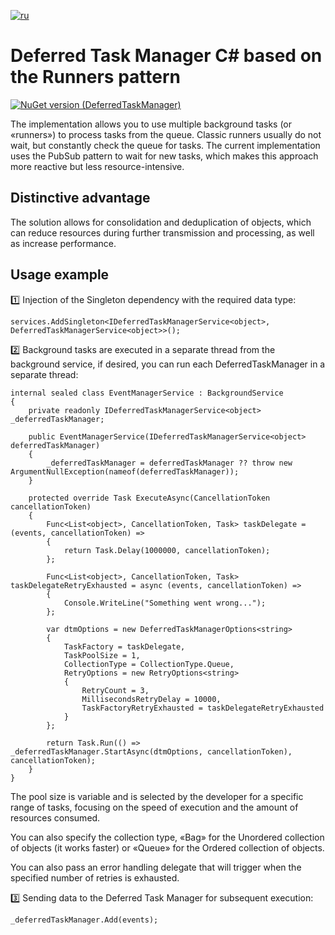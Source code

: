 [![ru](https://img.shields.io/badge/lang-ru-green.svg)](./README.ru.md)

# Deferred Task Manager C# based on the Runners pattern

[![NuGet version (DeferredTaskManager)](https://img.shields.io/nuget/v/DeferredTaskManager.svg?style=flat-square)](https://www.nuget.org/packages/DeferredTaskManager)


The implementation allows you to use multiple background tasks (or «runners») to process tasks from the queue. Classic runners usually do not wait, but constantly check the queue for tasks. The current implementation uses the PubSub pattern to wait for new tasks, which makes this approach more reactive but less resource-intensive.

## Distinctive advantage

The solution allows for consolidation and deduplication of objects, which can reduce resources during further transmission and processing, as well as increase performance.

## Usage example

1️⃣ Injection of the Singleton dependency with the required data type:

```
services.AddSingleton<IDeferredTaskManagerService<object>, DeferredTaskManagerService<object>>();
```

2️⃣ Background tasks are executed in a separate thread from the background service, if desired, you can run each DeferredTaskManager in a separate thread:

```
internal sealed class EventManagerService : BackgroundService
{
    private readonly IDeferredTaskManagerService<object> _deferredTaskManager;

    public EventManagerService(IDeferredTaskManagerService<object> deferredTaskManager)
    {
        _deferredTaskManager = deferredTaskManager ?? throw new ArgumentNullException(nameof(deferredTaskManager));
    }

    protected override Task ExecuteAsync(CancellationToken cancellationToken)
    {
        Func<List<object>, CancellationToken, Task> taskDelegate = (events, cancellationToken) =>
        {
            return Task.Delay(1000000, cancellationToken);
        };

        Func<List<object>, CancellationToken, Task> taskDelegateRetryExhausted = async (events, cancellationToken) =>
        {
            Console.WriteLine("Something went wrong...");
        };

        var dtmOptions = new DeferredTaskManagerOptions<string>
        {
            TaskFactory = taskDelegate,
            TaskPoolSize = 1,
            CollectionType = CollectionType.Queue,
            RetryOptions = new RetryOptions<string>
            {
                RetryCount = 3,
                MillisecondsRetryDelay = 10000,
                TaskFactoryRetryExhausted = taskDelegateRetryExhausted
            }
        };

        return Task.Run(() => _deferredTaskManager.StartAsync(dtmOptions, cancellationToken), cancellationToken);
    }
}
```

The pool size is variable and is selected by the developer for a specific range of tasks, focusing on the speed of execution and the amount of resources consumed.

You can also specify the collection type, «Bag» for the Unordered collection of objects (it works faster) or «Queue» for the Ordered collection of objects.

You can also pass an error handling delegate that will trigger when the specified number of retries is exhausted.

3️⃣ Sending data to the Deferred Task Manager for subsequent execution:

```
_deferredTaskManager.Add(events);
```
